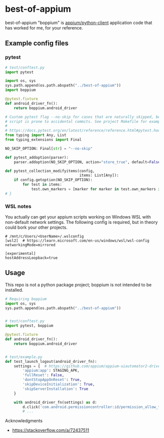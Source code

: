 # best-of-appium

best-of-appium "boppium" is [appium/python-client](https://github.com/appium/python-client) application code that has worked for me, for your reference.

## Example config files
### pytest
```python
# test/conftest.py
import pytest

import os, sys
sys.path.append(os.path.abspath("../best-of-appium"))
import boppium

@pytest.fixture
def android_driver_fn():
    return boppium.android_driver

# Custom pytest flag --no-skip for cases that are naturally skipped, because modifying the
# script is prone to accidental commits. See project Makefile for examples.
#
# https://docs.pytest.org/en/latest/reference/reference.html#pytest.hookspec.pytest_addoption {
from typing import Any, List
from typing_extensions import Final

NO_SKIP_OPTION: Final[str] = "--no-skip"

def pytest_addoption(parser):
    parser.addoption(NO_SKIP_OPTION, action="store_true", default=False, help="also run skipped tests")

def pytest_collection_modifyitems(config,
                                  items: List[Any]):
    if config.getoption(NO_SKIP_OPTION):
        for test in items:
            test.own_markers = [marker for marker in test.own_markers if marker.name not in ('skip', 'skipif')]
# }
```
### WSL notes

You actually can get your appium scripts working on Windows WSL with non-default network settings.
The following config is required, but in theory could bork your other projects.

```
# /mnt/c/Users/<UserName>/.wslconfig
[wsl2]  # https://learn.microsoft.com/en-us/windows/wsl/wsl-config
networkingMode=mirrored

[experimental]
hostAddressLoopback=true
```

## Usage

This repo is not a python package project; boppium is not intended to be installed.

```python
# Requiring boppium
import os, sys
sys.path.append(os.path.abspath("../best-of-appium"))


# test/conftest.py
import pytest, boppium

@pytest.fixture
def android_driver_fn():
    return boppium.android_driver


# test/example.py
def test_launch_logout(android_driver_fn):
    settings = {  # https://github.com/appium/appium-uiautomator2-driver
        'appium:app': STAGING_APK,
        'fullReset': False,
        'dontStopAppOnReset': True,
        'skipDeviceInitialization': True,
        'skipServerInstallation': True
    }

    with android_driver_fn(settings) as d:
        d.click('com.android.permissioncontroller:id/permission_allow_foreground_only_button')
        # ...
```

Acknowledgments
- https://stackoverflow.com/a/72437511
